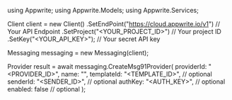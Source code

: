 using Appwrite;
using Appwrite.Models;
using Appwrite.Services;

Client client = new Client()
    .SetEndPoint("https://cloud.appwrite.io/v1") // Your API Endpoint
    .SetProject("&lt;YOUR_PROJECT_ID&gt;") // Your project ID
    .SetKey("&lt;YOUR_API_KEY&gt;"); // Your secret API key

Messaging messaging = new Messaging(client);

Provider result = await messaging.CreateMsg91Provider(
    providerId: "<PROVIDER_ID>",
    name: "<NAME>",
    templateId: "<TEMPLATE_ID>", // optional
    senderId: "<SENDER_ID>", // optional
    authKey: "<AUTH_KEY>", // optional
    enabled: false // optional
);